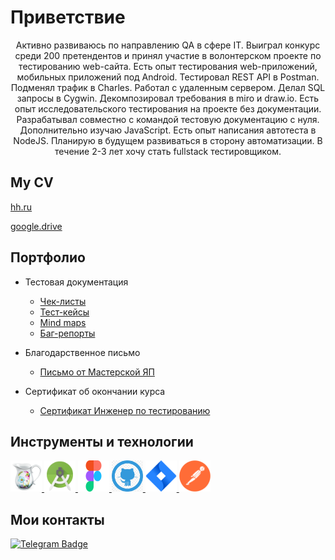 # Приветствие
<div align="center">
Активно развиваюсь по направлению QA в сфере IT. 
Выиграл конкурс среди 200 претендентов и принял участие в волонтерском проекте по тестированию web-сайта. 
Есть опыт тестирования web-приложений, мобильных приложений под Android. Тестировал REST API в Postman. Подменял трафик в Charles. Работал с удаленным сервером. Делал SQL запросы в Cygwin. Декомпозировал требования в miro и draw.io. Есть опыт исследовательского тестирования на проекте без документации. Разрабатывал совместно с командой тестовую документацию с нуля.
Дополнительно изучаю JavaScript. Есть опыт написания автотеста в NodeJS. Планирую в будущем развиваться в сторону автоматизации. В течение 2-3 лет хочу стать fullstack тестировщиком.

 
</div>

## My CV 
[hh.ru](https://hh.ru/resume/3dabecc8ff0b6379570039ed1f377862597137)

[google.drive](https://drive.google.com/file/d/1zYRftdzw3VfkcUiB23VaMoRwq6u58Cc4/view?usp=share_link)

## Портфолио 
- Тестовая документация
  -  [Чек-листы](https://drive.google.com/file/d/1nJnI8qRC7jEbifGT8F6TvRZxPAgq6btG/view?usp=share_link)
  -  [Тест-кейсы](https://drive.google.com/file/d/1deB9eLYfU1f5QnSwYhTeNiBVs-VXA8t5/view?usp=share_link)
  -  [Mind maps](https://drive.google.com/file/d/1APalqfSRCVh4sYyZTGWXOAqLmPUG86Ht/view?usp=share_link)
  -  [Баг-репорты](https://drive.google.com/file/d/1D6ZHh03s6_XActq_DlYSUqlsYt2uJt8w/view?usp=share_link)

- Благодарственное письмо
  -  [Письмо от Мастерской ЯП](https://drive.google.com/file/d/1-B-qtRVrQDpxJHbuN_OzjEalXnoPsDx0/view?usp=share_link)
- Сертификат об окончании курса
  -  [Сертификат Инженер по тестированию](https://drive.google.com/file/d/1PjgXL5Czc5N8y_gKkEehbBK2FrbprmUG/view?usp=sharing)


## Инструменты и технологии
<p align="left">
<a href="https://www.charlesproxy.com/">
<img src="https://github.com/RUSisThere/QALevelJ/blob/main/icons/Charles.png" alt="Charles" width="50" height="50" />
</a>
<a href="https://developer.android.com/studio">
<img src="https://github.com/RUSisThere/QALevelJ/blob/main/icons/Android%20Studio.png" alt="Android Studio" width="50" height="50" />
</a>
<a href="https://figma.com">
<img src="https://github.com/RUSisThere/QALevelJ/blob/main/icons/Figma.png" alt="Figma" width="50" height="50" /> 
</a>
</a>
<a href="https://figma.com">
<img src="https://github.com/RUSisThere/QALevelJ/blob/main/icons/GitHub.png" alt="Figma" width="50" height="50" /> 
</a>
<a href="https://www.atlassian.com/software/jira">
<img src="https://github.com/RUSisThere/QALevelJ/blob/main/icons/Jira.png" alt="Jira" width="50" height="50" />
</a>
<a href="https://www.postman.com/">
<img src="https://github.com/RUSisThere/QALevelJ/blob/main/icons/Postman.png" alt="Postman" width="50" height="50" />
</a>
</p>

## Мои контакты

[![Telegram Badge](https://img.shields.io/badge/-Telegram-0088cc?style=flat-square&logo=Telegram&logoColor=white)](https://t.me/rustashoker)
